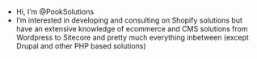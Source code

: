 - Hi, I’m @PookSolutions
- I’m interested in developing and consulting on Shopify solutions but have an extensive knowledge of ecommerce and CMS solutions from Wordpress to Sitecore and pretty much everything inbetween (except Drupal and other PHP based solutions)

